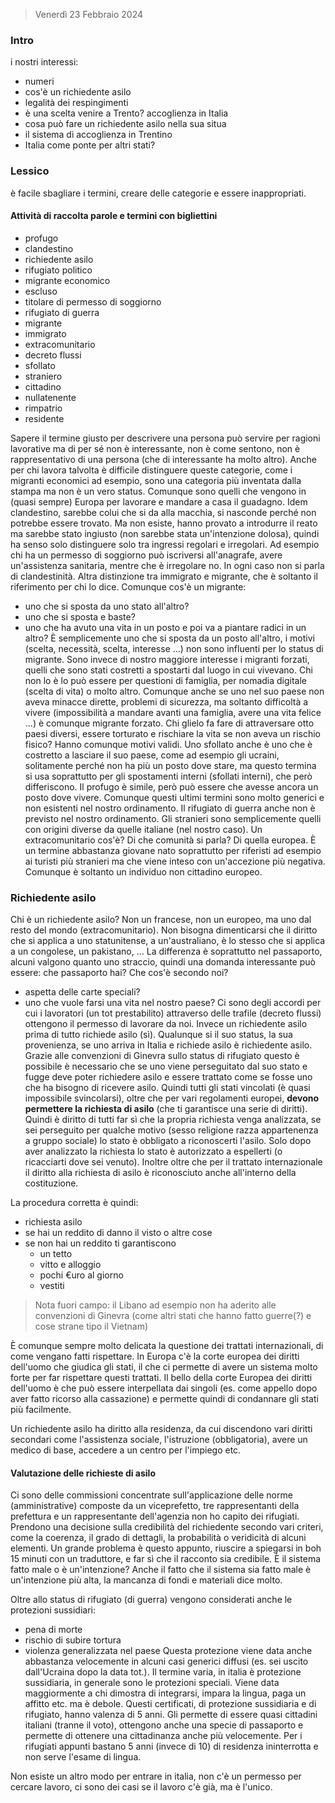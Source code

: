 > Venerdì 23 Febbraio 2024
### Intro
i nostri interessi:
- numeri
- cos'è un richiedente asilo
- legalità dei respingimenti
- è una scelta venire a Trento? accoglienza in Italia
- cosa può fare un richiedente asilo nella sua situa
- il sistema di accoglienza in Trentino
- Italia come ponte per altri stati?

### Lessico
è facile sbagliare i termini, creare delle categorie e essere inappropriati.
#### Attività di raccolta parole e termini con bigliettini
- profugo
- clandestino
- richiedente asilo
- rifugiato politico
- migrante economico
- escluso
- titolare di permesso di soggiorno
- rifugiato di guerra
- migrante
- immigrato
- extracomunitario
- decreto flussi 
- sfollato
- straniero
- cittadino
- nullatenente
- rimpatrio
- residente

Sapere il termine giusto per descrivere una persona può servire per ragioni lavorative ma di per sé non è interessante, non è come sentono, non è rappresentativo di una persona (che di interessante ha molto altro).
Anche per chi lavora talvolta è difficile distinguere queste categorie, come i migranti economici ad esempio, sono una categoria più inventata dalla stampa ma non è un vero status. Comunque sono quelli che vengono in (quasi sempre) Europa per lavorare e mandare a casa il guadagno. 
Idem clandestino, sarebbe colui che si da alla macchia, si nasconde perché non potrebbe essere trovato. Ma non esiste, hanno provato a introdurre il reato ma sarebbe stato ingiusto (non sarebbe stata un'intenzione dolosa), quindi ha senso solo distinguere solo tra ingressi regolari e irregolari. Ad esempio chi ha un permesso di soggiorno può iscriversi all'anagrafe, avere un'assistenza sanitaria, mentre che è irregolare no. In ogni caso non si parla di clandestinità.
Altra distinzione tra immigrato e migrante, che è soltanto il riferimento per chi lo dice. Comunque cos'è un migrante:
- uno che si sposta da uno stato all'altro?
- uno che si sposta e baste? 
- uno che ha avuto una vita in un posto e poi va a piantare radici in un altro?
È semplicemente uno che si sposta da un posto all'altro, i motivi (scelta, necessità, scelta, interesse ...) non sono influenti per lo status di migrante. 
Sono invece di nostro maggiore interesse i migranti forzati, quelli che sono stati costretti a spostarti dal luogo in cui vivevano. Chi non lo è lo può essere per questioni di famiglia, per nomadia digitale (scelta di vita) o molto altro. Comunque anche se uno nel suo paese non aveva minacce dirette, problemi di sicurezza, ma soltanto difficoltà a vivere (impossibilità a mandare avanti una famiglia, avere una vita felice ...) è comunque migrante forzato. Chi glielo fa fare di attraversare otto paesi diversi, essere torturato e rischiare la vita se non aveva un rischio fisico? Hanno comunque motivi validi.
Uno sfollato anche è uno che è costretto a lasciare il suo paese, come ad esempio gli ucraini, solitamente perché non ha più un posto dove stare, ma questo termina si usa soprattutto per gli spostamenti interni (sfollati interni), che però differiscono. 
Il profugo è simile, però può essere che avesse ancora un posto dove vivere. Comunque questi ultimi termini sono molto generici e non esistenti nel nostro ordinamento.
Il rifugiato di guerra anche non è previsto nel nostro ordinamento.
Gli stranieri sono semplicemente quelli con origini diverse da quelle italiane (nel nostro caso).
Un extracomunitario cos'è? Di che comunità si parla? Di quella europea. È un termine abbastanza giovane nato soprattutto per riferisti ad esempio ai turisti più stranieri ma che viene inteso con un'accezione più negativa. Comunque è soltanto un individuo non cittadino europeo.

### Richiedente asilo
Chi è un richiedente asilo? Non un francese, non un europeo, ma uno dal resto del mondo (extracomunitario). Non bisogna dimenticarsi che il diritto che si applica a uno statunitense, a un'australiano, è lo stesso che si applica a un congolese, un pakistano, ... La differenza è soprattutto nel passaporto, alcuni valgono quanto uno straccio, quindi una domanda interessante può essere: che passaporto hai?
Che cos'è secondo noi?
- aspetta delle carte speciali?
- uno che vuole farsi una vita nel nostro paese?
Ci sono degli accordi per cui i lavoratori (un tot prestabilito) attraverso delle trafile (decreto flussi) ottengono il permesso di lavorare da noi.
Invece un richiedente asilo prima di tutto richiede asilo (sì). Qualunque si il suo status, la sua provenienza, se uno arriva in Italia e richiede asilo è richiedente asilo. Grazie alle convenzioni di Ginevra sullo status di rifugiato questo è possibile è necessario che se uno viene perseguitato dal suo stato e fugge deve poter richiedere asilo e essere trattato come se fosse uno che ha bisogno di ricevere asilo. Quindi tutti gli stati vincolati (è quasi impossibile svincolarsi), oltre che per vari regolamenti europei, **devono permettere la richiesta di asilo** (che ti garantisce una serie di diritti). Quindi è diritto di tutti far sì che la propria richiesta venga analizzata, se sei perseguito per qualche motivo (sesso religione razza appartenenza a gruppo sociale) lo stato è obbligato a riconoscerti l'asilo. 
Solo dopo aver analizzato la richiesta lo stato è autorizzato a espellerti (o ricacciarti dove sei venuto).
Inoltre oltre che per il trattato internazionale il diritto alla richiesta di asilo è riconosciuto anche all'interno della costituzione.

La procedura corretta è quindi:
- richiesta asilo
- se hai un reddito di danno il visto o altre cose
- se non hai un reddito ti garantiscono
	- un tetto
	- vitto e alloggio
	- pochi €uro al giorno
	- vestiti
>Nota fuori campo: il Libano ad esempio non ha aderito alle convenzioni di Ginevra (come altri stati che hanno fatto guerre(?) e cose strane tipo il Vietnam)

È comunque sempre molto delicata la questione dei trattati internazionali, di come vengano fatti rispettare. In Europa c'è la corte europea dei diritti dell'uomo che giudica gli stati, il che ci permette di avere un sistema molto forte per far rispettare questi trattati. 
Il bello della corte Europea dei diritti dell'uomo è che può essere interpellata dai singoli (es. come appello dopo aver fatto ricorso alla cassazione) e permette quindi di condannare gli stati più facilmente.

Un richiedente asilo ha diritto alla residenza, da cui discendono vari diritti secondari come l'assistenza sociale, l'istruzione (obbligatoria), avere un medico di base, accedere a un centro per l'impiego etc.
#### Valutazione delle richieste di asilo
Ci sono delle commissioni concentrate sull'applicazione delle norme (amministrative) composte da un viceprefetto, tre rappresentanti della prefettura e un rappresentante dell'agenzia non ho capito dei rifugiati. Prendono una decisione sulla credibilità del richiedente secondo vari criteri, come la coerenza, il grado di dettagli, la probabilità o veridicità di alcuni elementi.
Un grande problema è questo appunto, riuscire a spiegarsi in boh 15 minuti con un traduttore, e far sì che il racconto sia credibile. 
È il sistema fatto male o è un'intenzione? Anche il fatto che il sistema sia fatto male è un'intenzione più alta, la mancanza di fondi e materiali dice molto. 

Oltre allo status di rifugiato (di guerra) vengono considerati anche le protezioni sussidiari:
- pena di morte
- rischio di subire tortura
- violenza generalizzata nel paese
Questa protezione viene data anche abbastanza velocemente in alcuni casi generici diffusi (es. sei uscito dall'Ucraina dopo la data tot.).
Il termine varia, in italia è protezione sussidiaria, in generale sono le protezioni speciali. Viene data maggiormente a chi dimostra di integrarsi, impara la lingua, paga un affitto etc. ma è debole.
Questi certificati, di protezione sussidiaria e di rifugiato, hanno valenza di 5 anni. Gli permette di essere quasi cittadini italiani (tranne il voto), ottengono anche una specie di passaporto e permette di ottenere una cittadinanza anche più velocemente. Per i rifugiati appunti bastano 5 anni (invece di 10) di residenza ininterrotta e non serve l'esame di lingua.

Non esiste un altro modo per entrare in italia, non c'è un permesso per cercare lavoro, ci sono dei casi se il lavoro c'è già, ma è l'unico. 
